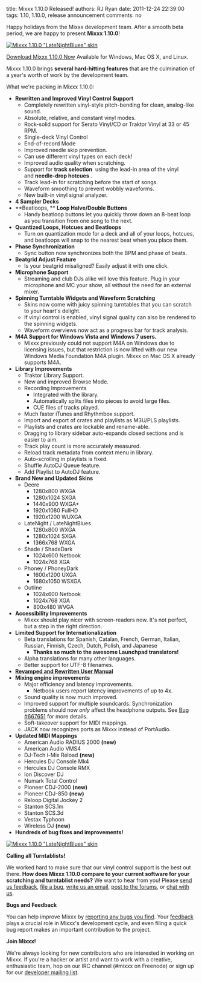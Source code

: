 title: Mixxx 1.10.0 Released!
authors: RJ Ryan
date: 2011-12-24 22:39:00
tags: 1.10, 1.10.0, release announcement
comments: no

Happy holidays from the Mixxx development team.
After a smooth beta period, we are happy to present **Mixxx 1.10.0**!

[![Mixxx 1.10.0 "LateNightBlues" skin]({static}/images/news/Mixxx-1.10.0-LateNightBlues-Cropped.png)]({static}/images/news/Mixxx-1.10.0-LateNightBlues-Cropped.png)

[Download Mixxx 1.10.0 Now]({filename}/pages/download.md)
Available for Windows, Mac OS X, and Linux.

Mixxx 1.10.0 brings **several hard-hitting features** that are the culmination of a year's worth of work by the development team.

What we're packing in Mixxx 1.10.0:

- **Rewritten and Improved Vinyl Control Support**
  - Completely rewritten vinyl-style pitch-bending for clean,
    analog-like sound.
  - Absolute, relative, and constant vinyl modes.
  - Rock-solid support for Serato Vinyl/CD or Traktor Vinyl at 33 or 45
    RPM.
  - Single-deck Vinyl Control
  - End-of-record Mode
  - Improved needle skip prevention. 
  - Can use different vinyl types on each deck!
  - Improved audio quality when scratching.
  - Support for **track selection**  using the lead-in area of the vinyl
    and **needle-drop hotcues** .
  - Track lead-in for scratching before the start of songs.
  - Waveform smoothing to prevent wobbly waveforms.
  - New built-in vinyl signal analyzer.
- **4 Sampler Decks**
- **Beatloops, ** **Loop Halve/Double Buttons**
  - Handy beatloop buttons let you quickly throw down an 8-beat loop as
    you transition from one song to the next.
- **Quantized Loops, Hotcues and Beatloops**
  - Turn on quantization mode for a deck and all of your loops, hotcues,
    and beatloops will snap to the nearest beat when you place them.
- **Phase Synchronization**
  - Sync button now synchronizes both the BPM and phase of beats.
- **Beatgrid Adjust Feature**
  - Is your beatgrid misaligned? Easily adjust it with one click.
- **Microphone Support**
  - Streaming and club DJs alike will love this feature. Plug in your
    microphone and MC your show, all without the need for an external
    mixer. 
- **Spinning Turntable Widgets and Waveform Scratching**
  - Skins now come with juicy spinning turntables that you can scratch
    to your heart's delight.
  - If vinyl control is enabled, vinyl signal quality can also be
    rendered to the spinning widgets.
  - Waveform overviews now act as a progress bar for track analysis.
- **M4A Support for Windows Vista and Windows 7 users.**
  - Mixxx previously could not support M4A on Windows due to licensing issues,
    but that restriction is now lifted with our new Windows Media Foundation
    M4A plugin. Mixxx on Mac OS X already supports M4A.
- **Library Improvements**
  - Traktor Library Support.
  - New and improved Browse Mode.
  - Recording Improvements
    - Integrated with the library.
    - Automatically splits files into pieces to avoid large files.
    - CUE files of tracks played.
  - Much faster iTunes and Rhythmbox support.
  - Import and export of crates and playlists as M3U/PLS playlists.
  - Playlists and crates are lockable and rename-able. 
  - Dragging to library sidebar auto-expands closed sections and is easier to aim.
  - Track play count is more accurately measured.
  - Reload track metadata from context menu in library.
  - Auto-scrolling in playlists is fixed.
  - Shuffle AutoDJ Queue feature.
  - Add Playlist to AutoDJ feature.
- **Brand New and Updated Skins**
  - Deere
    - 1280x800 WXGA
    - 1280x1024 SXGA
    - 1440x900 WXGA+
    - 1920x1080 FullHD
    - 1920x1200 WUXGA
  - LateNight / LateNightBlues
    - 1280x800 WXGA
    - 1280x1024 SXGA
    - 1366x768 WXGA
  - Shade / ShadeDark
    - 1024x600 Netbook
    - 1024x768 XGA
  - Phoney / PhoneyDark
    - 1600x1200 UXGA
    - 1680x1050 WSXGA
  - Outline
    - 1024x600 Netbook
    - 1024x768 XGA
    - 800x480 WVGA
- **Accessibility Improvements**
  - Mixxx should play nicer with screen-readers now. It's not perfect,
    but a step in the right direction.
- **Limited Support for Internationalization**
  - Beta translations for Spanish, Catalan, French, German, Italian, Russian, Finnish, Czech, Dutch, Polish, and Japanese
    - **Thanks so much to the awesome Launchpad translators!**
  - Alpha translations for many other languages.
  - Better support for UTF-8 filenames.
- **[Revamped and Rewritten User Manual](https://manual.mixxx.org/latest/)**
- **Mixing engine improvements**
  - Major efficiency and latency improvements.
    - Netbook users report latency improvements of up to 4x.
  - Sound quality is now much improved.
  - Improved support for multiple soundcards.
    Synchronization problems should now *only* affect the headphone outputs.
    See [Bug #667651](https://bugs.launchpad.net/mixxx/+bug/667651) for more details.
  - Soft-takeover support for MIDI mappings.
  - JACK now recognizes ports as Mixxx instead of PortAudio.
- **Updated MIDI Mappings**
  - American Audio RADIUS 2000 **(new)**
  - American Audio VMS4
  - DJ-Tech i-Mix Reload **(new)**
  - Hercules DJ Console Mk4
  - Hercules DJ Console RMX
  - Ion Discover DJ
  - Numark Total Control
  - Pioneer CDJ-2000 **(new)**
  - Pioneer CDJ-850 **(new)**
  - Reloop Digital Jockey 2
  - Stanton SCS.1m
  - Stanton SCS.3d
  - Vestax Typhoon
  - Wireless DJ **(new)**
- **Hundreds of bug fixes and improvements!**


[![Mixxx 1.10.0 "LateNightBlues" skin]({static}/images/news/Mixxx-1.10.0-LateNightBlues-Cropped.png)]({static}/images/news/Mixxx-1.10.0-LateNightBlues-Cropped.png)

**Calling all Turntablists!**

We worked hard to make sure that our vinyl control support is the best out there.
**How does Mixxx 1.10.0 compare to your current software for your scratching and turntablist needs?**
We want to hear from you!
Please [send us feedback](https://spreadsheets.google.com/a/mixxx.org/spreadsheet/viewform?formkey=dDlJeS12czk3SWtkVkNRd3UtNURUUkE6MQ), [file a bug](https://bugs.launchpad.net/mixxx/+filebug), [write us an email](mailto:feedback@mixxx.org), [post to the forums](https://mixxx.org/forums/), or [chat with us]({filename}/pages/support.md).

**Bugs and Feedback**

You can help improve Mixxx by [reporting any bugs you find](https://bugs.launchpad.net/mixxx/+filebug).
Your [feedback](https://spreadsheets.google.com/a/mixxx.org/spreadsheet/viewform?formkey=dDlJeS12czk3SWtkVkNRd3UtNURUUkE6MQ) plays a crucial role in Mixxx's development cycle, and even filing a quick bug report makes an important contribution to the project.

**Join Mixxx!**

We're always looking for new contributors who are interested in working on Mixxx.
If you're a hacker or artist and want to work with a creative, enthusiastic team, hop on our IRC channel (#mixxx on Freenode) or sign up for our [developer mailing list](https://lists.sourceforge.net/lists/listinfo/mixxx-devel).
